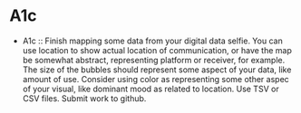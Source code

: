 # A1c
- A1c :: Finish mapping some data from your digital data selfie. You can use location to show actual location of communication, or have the map be somewhat abstract, representing platform or receiver, for example. The size of the bubbles should represent some aspect of your data, like amount of use. Consider using color as representing some other aspec of your visual, like dominant mood as related to location. Use TSV or CSV files. Submit work to github. 
